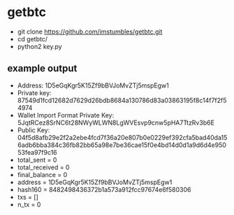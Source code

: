 # getbtc

- git clone https://github.com/imstumbles/getbtc.git
 - cd getbtc/
 - python2 key.py

## example output
 - Address: 1D5eGqKgr5K15Zf9bBVJoMvZTj5mspEgw1
 - Private key: 87549d1fcd12682d7629d26bdb8684a130786d83a03863195f8c14f7f2f54974
 - Wallet Import Format Private Key: 5JqtRCez8SrNC6t28NWyWLWN8LgWVEsvp9cnw5pHA7TtzRv3b6E
 - Public Key: 04f5d8afb29e2f2a2ebe4fcd7f36a20e807b0e0229ef392cfa5bad40da156adb6bba384c36fb82bb65a98e7be36cae15f0e4bd14d0d1a9d6d4e95053fea97f9c16
 - total_sent = 0
 - total_received = 0
 - final_balance = 0
 - address = 1D5eGqKgr5K15Zf9bBVJoMvZTj5mspEgw1
 - hash160 = 8482498436372b1a573a912fcc97674e6f580306
 - txs = []
 - n_tx = 0
